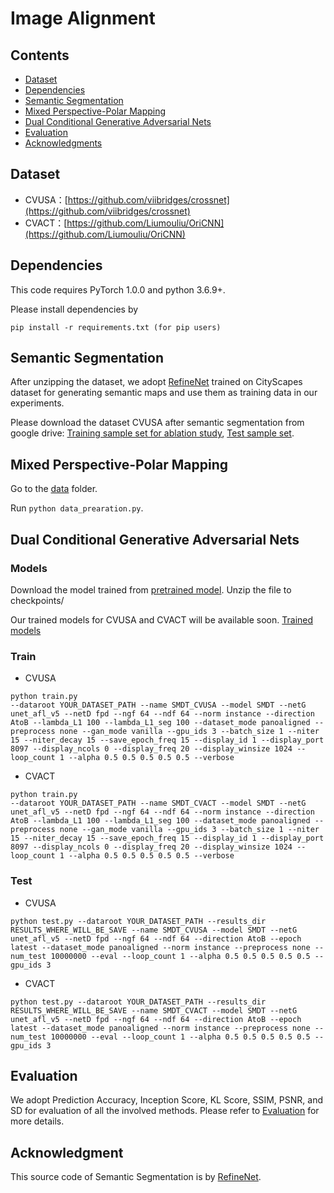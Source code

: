 # Image Alignment

## Contents
  - [Dataset](#Dataset)
  - [Dependencies](#Dependencies)
  - [Semantic Segmentation](#Semantic-Segmentation)
  - [Mixed Perspective-Polar Mapping](#Mixed-Perspective-Polar-Mapping)
  - [Dual Conditional Generative Adversarial Nets](#Dual-Conditional-Generative-Adversarial-Nets)
  - [Evaluation](#Evaluation)
  - [Acknowledgments](#Acknowledgments)

## Dataset

* CVUSA：[https://github.com/viibridges/crossnet](https://github.com/viibridges/crossnet)
* CVACT：[https://github.com/Liumouliu/OriCNN](https://github.com/Liumouliu/OriCNN)

## Dependencies
This code requires PyTorch 1.0.0 and python 3.6.9+. 

Please install dependencies by
```
pip install -r requirements.txt (for pip users)
```

## Semantic Segmentation
After unzipping the dataset, we adopt [RefineNet](https://github.com/guosheng/refinenet) trained on CityScapes dataset for generating semantic maps and use them as training data in our experiments.

Please download the dataset CVUSA after semantic segmentation from google drive: [Training sample set for ablation study](https://drive.google.com/file/d/1KGAEbWL3q9Fi5axzaf_CROp92KZ_PVjS/view?usp=sharing), [Test sample set](https://drive.google.com/file/d/1_BZ1D5Jw0CFjLlPXRURhRRWJLms_M3Ho/view?usp=sharing).

## Mixed Perspective-Polar Mapping

Go to the [data](https://github.com/TianXiaoYang-UESTC/SMDT-PyTorch/tree/main/Image_Alignment/data) folder.

Run `python data_prearation.py`.

## Dual Conditional Generative Adversarial Nets

### Models

Download the model trained from [pretrained model](https://drive.google.com/file/d/1-ChbRTJ-we8xVkhiPoMza08VZ0Ik0UPm/view?usp=sharing). 
Unzip the file to checkpoints/

Our trained models for CVUSA and CVACT will be available soon. [Trained models]()


### Train
* CVUSA

```
python train.py
--dataroot YOUR_DATASET_PATH --name SMDT_CVUSA --model SMDT --netG unet_afl_v5 --netD fpd --ngf 64 --ndf 64 --norm instance --direction AtoB --lambda_L1 100 --lambda_L1_seg 100 --dataset_mode panoaligned --preprocess none --gan_mode vanilla --gpu_ids 3 --batch_size 1 --niter 15 --niter_decay 15 --save_epoch_freq 15 --display_id 1 --display_port 8097 --display_ncols 0 --display_freq 20 --display_winsize 1024 --loop_count 1 --alpha 0.5 0.5 0.5 0.5 0.5 --verbose
```

* CVACT

```
python train.py
--dataroot YOUR_DATASET_PATH --name SMDT_CVACT --model SMDT --netG unet_afl_v5 --netD fpd --ngf 64 --ndf 64 --norm instance --direction AtoB --lambda_L1 100 --lambda_L1_seg 100 --dataset_mode panoaligned --preprocess none --gan_mode vanilla --gpu_ids 3 --batch_size 1 --niter 15 --niter_decay 15 --save_epoch_freq 15 --display_id 1 --display_port 8097 --display_ncols 0 --display_freq 20 --display_winsize 1024 --loop_count 1 --alpha 0.5 0.5 0.5 0.5 0.5 --verbose
```

### Test
* CVUSA

```
python test.py --dataroot YOUR_DATASET_PATH --results_dir RESULTS_WHERE_WILL_BE_SAVE --name SMDT_CVUSA --model SMDT --netG unet_afl_v5 --netD fpd --ngf 64 --ndf 64 --direction AtoB --epoch latest --dataset_mode panoaligned --norm instance --preprocess none --num_test 10000000 --eval --loop_count 1 --alpha 0.5 0.5 0.5 0.5 0.5 --gpu_ids 3
```

* CVACT

```
python test.py --dataroot YOUR_DATASET_PATH --results_dir RESULTS_WHERE_WILL_BE_SAVE --name SMDT_CVACT --model SMDT --netG unet_afl_v5 --netD fpd --ngf 64 --ndf 64 --direction AtoB --epoch latest --dataset_mode panoaligned --norm instance --preprocess none --num_test 10000000 --eval --loop_count 1 --alpha 0.5 0.5 0.5 0.5 0.5 --gpu_ids 3
```

## Evaluation
We adopt Prediction Accuracy, Inception Score, KL Score, SSIM, PSNR, and SD for evaluation of all the involved methods. Please refer to [Evaluation](https://github.com/TianXiaoYang-UESTC/SMDT-PyTorch/tree/main/Image_Alignment/evaluation) for more details.

## Acknowledgment
This source code of Semantic Segmentation is by [RefineNet](https://github.com/guosheng/refinenet).
